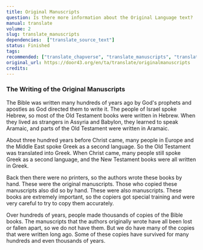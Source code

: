 ```yaml
---
title: Original Manuscripts 
question: Is there more information about the Original Language text?
manual: translate
volume: 2
slug: translate_manuscripts
dependencies:  ["translate_source_text"]
status: Finished
tags: 
recommended: ["translate_chapverse", "translate_manuscripts", "translate_original", "translate_terms", "translate_textvariants"]
original_url: https://door43.org/en/ta/translate/originalmanuscripts
credits: 
---
```

### The Writing of the Original Manuscripts

The Bible was written many hundreds of years ago by God's prophets and apostles as God directed them to write it. The people of Israel spoke Hebrew, so most of the Old Testament books were written in Hebrew. When they lived as strangers in Assyria and Babylon, they learned to speak Aramaic, and parts of the Old Testament were written in Aramaic.

About three hundred years before Christ came, many people in Europe and the Middle East spoke Greek as a second language. So the Old Testament was translated into Greek. When Christ came, many people still spoke Greek as a second language, and the New Testament books were all written in Greek.

Back then there were no printers, so the authors wrote these books by hand. These were the original manuscripts. Those who copied these manuscripts also did so by hand. These were also manuscripts. These books are extremely important, so the copiers got special training and were very careful to try to copy them accurately.

Over hundreds of years, people made thousands of copies of the Bible books. The manuscripts that the authors originally wrote have all been lost or fallen apart, so we do not have them. But we do have many of the copies that were written long ago. Some of these copies have survived for many hundreds and even thousands of years.

